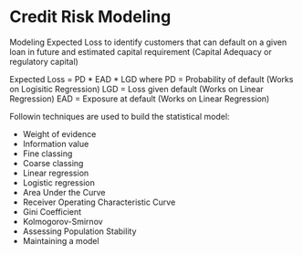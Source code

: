 # Credit Risk Modeling
Modeling Expected Loss to identify customers that can default on a given loan in future and estimated capital requirement (Capital Adequacy or regulatory capital)

Expected Loss = PD * EAD * LGD
where PD = Probability of default (Works on Logisitic Regression)
LGD = Loss given default (Works on Linear Regression)
EAD = Exposure at default (Works on Linear Regression)

Followin techniques are used to build the statistical model:
- Weight of evidence
- Information value
- Fine classing
- Coarse classing
- Linear regression
- Logistic regression
- Area Under the Curve
- Receiver Operating Characteristic Curve
- Gini Coefficient
- Kolmogorov-Smirnov
- Assessing Population Stability
- Maintaining a model
